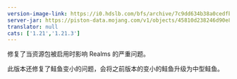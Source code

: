 ```yaml
---
version-image-link: https://i0.hdslb.com/bfs/archive/7c9dd634b38a0cedfbc003a386202f1e7a11b17e.png
server-jar: https://piston-data.mojang.com/v1/objects/45810d238246d90e811d896f87b14695b7fb6839/server.jar
translator: null
cats: ['1.21','1.21.3']
---
```

修复了当资源包被启用时影响 Realms 的严重问题。

此版本还修复了鲑鱼变小的问题，会将之前版本的变小的鲑鱼升级为中型鲑鱼。